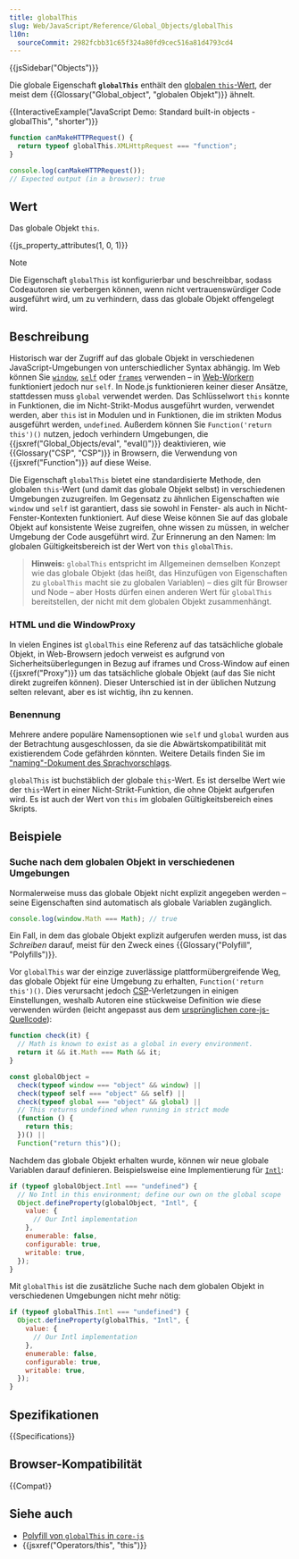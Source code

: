 ```yaml
---
title: globalThis
slug: Web/JavaScript/Reference/Global_Objects/globalThis
l10n:
  sourceCommit: 2982fcbb31c65f324a80fd9cec516a81d4793cd4
---
```


{{jsSidebar("Objects")}}

Die globale Eigenschaft **`globalThis`** enthält den [globalen `this`-Wert](/de/docs/Web/JavaScript/Reference/Operators/this#global_context), der meist dem {{Glossary("Global_object", "globalen Objekt")}} ähnelt.

{{InteractiveExample("JavaScript Demo: Standard built-in objects - globalThis", "shorter")}}

```js interactive-example
function canMakeHTTPRequest() {
  return typeof globalThis.XMLHttpRequest === "function";
}

console.log(canMakeHTTPRequest());
// Expected output (in a browser): true
```

## Wert

Das globale Objekt `this`.

{{js_property_attributes(1, 0, 1)}}

> [!NOTE]
> Die Eigenschaft `globalThis` ist konfigurierbar und beschreibbar, sodass Codeautoren sie verbergen können, wenn nicht vertrauenswürdiger Code ausgeführt wird, um zu verhindern, dass das globale Objekt offengelegt wird.

## Beschreibung

Historisch war der Zugriff auf das globale Objekt in verschiedenen JavaScript-Umgebungen von unterschiedlicher Syntax abhängig. Im Web können Sie [`window`](/de/docs/Web/API/Window/window), [`self`](/de/docs/Web/API/Window/self) oder [`frames`](/de/docs/Web/API/Window/frames) verwenden – in [Web-Workern](/de/docs/Web/API/Worker) funktioniert jedoch nur `self`. In Node.js funktionieren keiner dieser Ansätze, stattdessen muss `global` verwendet werden. Das Schlüsselwort `this` konnte in Funktionen, die im Nicht-Strikt-Modus ausgeführt wurden, verwendet werden, aber `this` ist in Modulen und in Funktionen, die im strikten Modus ausgeführt werden, `undefined`. Außerdem können Sie `Function('return this')()` nutzen, jedoch verhindern Umgebungen, die {{jsxref("Global_Objects/eval", "eval()")}} deaktivieren, wie {{Glossary("CSP", "CSP")}} in Browsern, die Verwendung von {{jsxref("Function")}} auf diese Weise.

Die Eigenschaft `globalThis` bietet eine standardisierte Methode, den globalen `this`-Wert (und damit das globale Objekt selbst) in verschiedenen Umgebungen zuzugreifen. Im Gegensatz zu ähnlichen Eigenschaften wie `window` und `self` ist garantiert, dass sie sowohl in Fenster- als auch in Nicht-Fenster-Kontexten funktioniert. Auf diese Weise können Sie auf das globale Objekt auf konsistente Weise zugreifen, ohne wissen zu müssen, in welcher Umgebung der Code ausgeführt wird. Zur Erinnerung an den Namen: Im globalen Gültigkeitsbereich ist der Wert von `this` `globalThis`.

> **Hinweis:** `globalThis` entspricht im Allgemeinen demselben Konzept wie das globale Objekt (das heißt, das Hinzufügen von Eigenschaften zu `globalThis` macht sie zu globalen Variablen) – dies gilt für Browser und Node – aber Hosts dürfen einen anderen Wert für `globalThis` bereitstellen, der nicht mit dem globalen Objekt zusammenhängt.

### HTML und die WindowProxy

In vielen Engines ist `globalThis` eine Referenz auf das tatsächliche globale Objekt, in Web-Browsern jedoch verweist es aufgrund von Sicherheitsüberlegungen in Bezug auf iframes und Cross-Window auf einen {{jsxref("Proxy")}} um das tatsächliche globale Objekt (auf das Sie nicht direkt zugreifen können). Dieser Unterschied ist in der üblichen Nutzung selten relevant, aber es ist wichtig, ihn zu kennen.

### Benennung

Mehrere andere populäre Namensoptionen wie `self` und `global` wurden aus der Betrachtung ausgeschlossen, da sie die Abwärtskompatibilität mit existierendem Code gefährden könnten. Weitere Details finden Sie im ["naming"-Dokument des Sprachvorschlags](https://github.com/tc39/proposal-global/blob/master/NAMING.md).

`globalThis` ist buchstäblich der globale `this`-Wert. Es ist derselbe Wert wie der `this`-Wert in einer Nicht-Strikt-Funktion, die ohne Objekt aufgerufen wird. Es ist auch der Wert von `this` im globalen Gültigkeitsbereich eines Skripts.

## Beispiele

### Suche nach dem globalen Objekt in verschiedenen Umgebungen

Normalerweise muss das globale Objekt nicht explizit angegeben werden – seine Eigenschaften sind automatisch als globale Variablen zugänglich.

```js
console.log(window.Math === Math); // true
```

Ein Fall, in dem das globale Objekt explizit aufgerufen werden muss, ist das _Schreiben_ darauf, meist für den Zweck eines {{Glossary("Polyfill", "Polyfills")}}.

Vor `globalThis` war der einzige zuverlässige plattformübergreifende Weg, das globale Objekt für eine Umgebung zu erhalten, `Function('return this')()`. Dies verursacht jedoch [CSP](/de/docs/Web/HTTP/CSP)-Verletzungen in einigen Einstellungen, weshalb Autoren eine stückweise Definition wie diese verwenden würden (leicht angepasst aus dem [ursprünglichen core-js-Quellcode](https://github.com/zloirock/core-js/blob/master/packages/core-js/internals/global-this.js)):

```js
function check(it) {
  // Math is known to exist as a global in every environment.
  return it && it.Math === Math && it;
}

const globalObject =
  check(typeof window === "object" && window) ||
  check(typeof self === "object" && self) ||
  check(typeof global === "object" && global) ||
  // This returns undefined when running in strict mode
  (function () {
    return this;
  })() ||
  Function("return this")();
```

Nachdem das globale Objekt erhalten wurde, können wir neue globale Variablen darauf definieren. Beispielsweise eine Implementierung für [`Intl`](/de/docs/Web/JavaScript/Reference/Global_Objects/Intl):

```js
if (typeof globalObject.Intl === "undefined") {
  // No Intl in this environment; define our own on the global scope
  Object.defineProperty(globalObject, "Intl", {
    value: {
      // Our Intl implementation
    },
    enumerable: false,
    configurable: true,
    writable: true,
  });
}
```

Mit `globalThis` ist die zusätzliche Suche nach dem globalen Objekt in verschiedenen Umgebungen nicht mehr nötig:

```js
if (typeof globalThis.Intl === "undefined") {
  Object.defineProperty(globalThis, "Intl", {
    value: {
      // Our Intl implementation
    },
    enumerable: false,
    configurable: true,
    writable: true,
  });
}
```

## Spezifikationen

{{Specifications}}

## Browser-Kompatibilität

{{Compat}}

## Siehe auch

- [Polyfill von `globalThis` in `core-js`](https://github.com/zloirock/core-js#ecmascript-globalthis)
- {{jsxref("Operators/this", "this")}}
